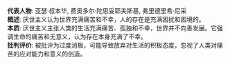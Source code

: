 
**代表人物**: 亚瑟·叔本华, 费奥多尔·陀思妥耶夫斯基, 弗里德里希·尼采  
**概述**: 厌世主义认为世界充满痛苦和不幸，人的存在是充满困扰和困境的。  
**本质**: 厌世主义主张人类的生活充满痛苦、孤独和不幸，世界并不向善发展。它强调生命的痛苦和无意义，认为存在本身充满了不幸。  
**批判评价**: 被批评为过度消极，可能导致放弃对生活的积极态度，忽视了人类对痛苦的应对能力和意义的创造。